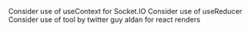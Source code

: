 Consider use of useContext for Socket.IO
Consider use of useReducer
Consider use of tool by twitter guy aldan for react renders
